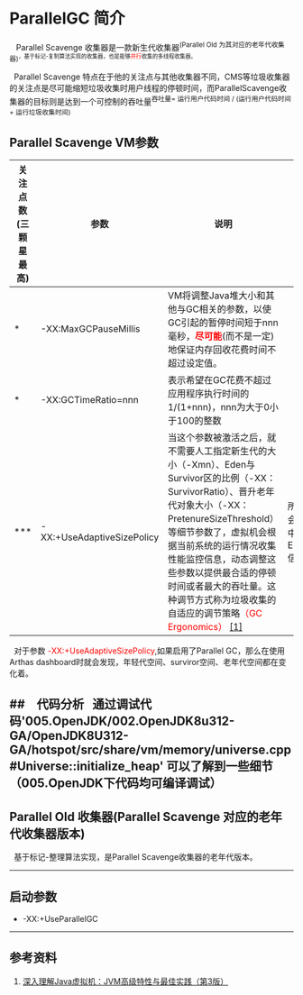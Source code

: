 # ParallelGC 简介
&nbsp;&nbsp; Parallel Scavenge 收集器是一款新生代收集器<sup>(Parallel Old 为其对应的老年代收集器)<sup>，基于标记-复制算法实现的收集器，也是能够<font color="red">并行</font>收集的多线程收集器。

&nbsp;&nbsp;Parallel Scavenge 特点在于他的关注点与其他收集器不同，CMS等垃圾收集器的关注点是尽可能缩短垃圾收集时用户线程的停顿时间，而ParallelScavenge收集器的目标则是达到一个可控制的吞吐量<sup>吞吐量= 运行用户代码时间 / (运行用户代码时间 + 运行垃圾收集时间)</sup>

## Parallel Scavenge VM参数
|关注点数(三颗星最高)|参数|说明|备注|
|---|---|---|---|
|*|-XX:MaxGCPauseMillis|VM将调整Java堆大小和其他与GC相关的参数，以使GC引起的暂停时间短于nnn毫秒，<font color="red">**尽可能**</font>(而不是一定)地保证内存回收花费时间不超过设定值。||
|*|-XX:GCTimeRatio=nnn|表示希望在GC花费不超过应用程序执行时间的1/(1+nnn)，nnn为大于0小于100的整数||
|***|-XX:+UseAdaptiveSizePolicy|当这个参数被激活之后，就不需要人工指定新生代的大小（-Xmn）、Eden与Survivor区的比例（-XX：SurvivorRatio）、晋升老年代对象大小（-XX：PretenureSizeThreshold）等细节参数了，虚拟机会根据当前系统的运行情况收集性能监控信息，动态调整这些参数以提供最合适的停顿时间或者最大的吞吐量。这种调节方式称为垃圾收集的自适应的调节策略<font color="red">（GC Ergonomics） [[1]](http://download.oracle.com/javase/1.5.0/docs/guide/vm/gc-ergonomics.html)</font>|所以有时候会在GC日志中看到Ergonomics信息|

&nbsp;&nbsp;对于参数 <font color="red">-XX:+UseAdaptiveSizePolicy</font>,如果启用了Parallel GC，那么在使用Arthas dashboard时就会发现，年轻代空间、surviror空间、老年代空间都在变化着。

##　代码分析
&nbsp;&nbsp;通过调试代码'005.OpenJDK/002.OpenJDK8u312-GA/OpenJDK8U312-GA/hotspot/src/share/vm/memory/universe.cpp#Universe::initialize_heap' 可以了解到一些细节（005.OpenJDK下代码均可编译调试）
---
## Parallel Old 收集器(Parallel Scavenge 对应的老年代收集器版本)
&nbsp;&nbsp;基于标记-整理算法实现，是Parallel Scavenge收集器的老年代版本。

---

## 启动参数
+ -XX:+UseParallelGC

---

## 参考资料
1. [深入理解Java虚拟机：JVM高级特性与最佳实践（第3版）](../../../006.BOOKs/%E6%B7%B1%E5%85%A5%E7%90%86%E8%A7%A3Java%E8%99%9A%E6%8B%9F%E6%9C%BA.pdf)
